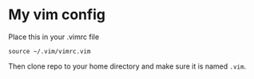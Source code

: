 # My vim config


Place this in your .vimrc file

```
source ~/.vim/vimrc.vim
```

Then clone repo to your home directory and make sure it is named `.vim`.

